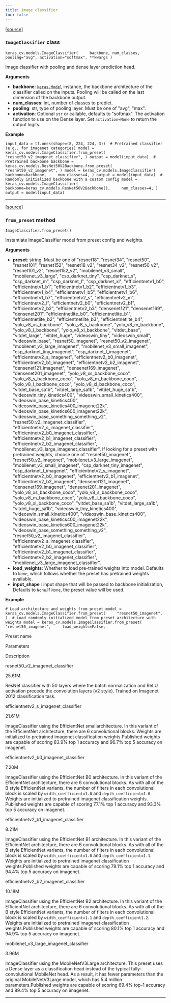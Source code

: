 ```yaml
---
title: image_classifier
toc: false
---
```


[\[source\]](https://github.com/keras-team/keras-cv/tree/v0.9.0/keras_cv/src/models/classification/image_classifier.py#L31)

### `ImageClassifier` class

`keras_cv.models.ImageClassifier(     backbone, num_classes, pooling="avg", activation="softmax", **kwargs )`

Image classifier with pooling and dense layer prediction head.

**Arguments**

- **backbone**: [`keras.Model`](/api/models/model#model-class) instance, the backbone architecture of the classifier called on the inputs. Pooling will be called on the last dimension of the backbone output.
- **num_classes**: int, number of classes to predict.
- **pooling**: str, type of pooling layer. Must be one of "avg", "max".
- **activation**: Optional `str` or callable, defaults to "softmax". The activation function to use on the Dense layer. Set `activation=None` to return the output logits.

**Example**

`input_data = tf.ones(shape=(8, 224, 224, 3))  # Pretrained classifier (e.g., for imagenet categories) model = keras_cv.models.ImageClassifier.from_preset(     "resnet50_v2_imagenet_classifier", ) output = model(input_data)  # Pretrained backbone backbone = keras_cv.models.ResNet50V2Backbone.from_preset(     "resnet50_v2_imagenet", ) model = keras_cv.models.ImageClassifier(     backbone=backbone,     num_classes=4, ) output = model(input_data)  # Randomly initialized backbone with a custom config model = keras_cv.models.ImageClassifier(     backbone=keras_cv.models.ResNet50V2Backbone(),     num_classes=4, ) output = model(input_data)`

---

[\[source\]](https://github.com/keras-team/keras-cv/tree/v0.9.0/keras_cv/src/models/task.py#L183)

### `from_preset` method

`ImageClassifier.from_preset()`

Instantiate ImageClassifier model from preset config and weights.

**Arguments**

- **preset**: string. Must be one of "resnet18", "resnet34", "resnet50", "resnet101", "resnet152", "resnet18_v2", "resnet34_v2", "resnet50_v2", "resnet101_v2", "resnet152_v2", "mobilenet_v3_small", "mobilenet_v3_large", "csp_darknet_tiny", "csp_darknet_s", "csp_darknet_m", "csp_darknet_l", "csp_darknet_xl", "efficientnetv1_b0", "efficientnetv1_b1", "efficientnetv1_b2", "efficientnetv1_b3", "efficientnetv1_b4", "efficientnetv1_b5", "efficientnetv1_b6", "efficientnetv1_b7", "efficientnetv2_s", "efficientnetv2_m", "efficientnetv2_l", "efficientnetv2_b0", "efficientnetv2_b1", "efficientnetv2_b2", "efficientnetv2_b3", "densenet121", "densenet169", "densenet201", "efficientnetlite_b0", "efficientnetlite_b1", "efficientnetlite_b2", "efficientnetlite_b3", "efficientnetlite_b4", "yolo_v8_xs_backbone", "yolo_v8_s_backbone", "yolo_v8_m_backbone", "yolo_v8_l_backbone", "yolo_v8_xl_backbone", "vitdet_base", "vitdet_large", "vitdet_huge", "videoswin_tiny", "videoswin_small", "videoswin_base", "resnet50_imagenet", "resnet50_v2_imagenet", "mobilenet_v3_large_imagenet", "mobilenet_v3_small_imagenet", "csp_darknet_tiny_imagenet", "csp_darknet_l_imagenet", "efficientnetv2_s_imagenet", "efficientnetv2_b0_imagenet", "efficientnetv2_b1_imagenet", "efficientnetv2_b2_imagenet", "densenet121_imagenet", "densenet169_imagenet", "densenet201_imagenet", "yolo_v8_xs_backbone_coco", "yolo_v8_s_backbone_coco", "yolo_v8_m_backbone_coco", "yolo_v8_l_backbone_coco", "yolo_v8_xl_backbone_coco", "vitdet_base_sa1b", "vitdet_large_sa1b", "vitdet_huge_sa1b", "videoswin_tiny_kinetics400", "videoswin_small_kinetics400", "videoswin_base_kinetics400", "videoswin_base_kinetics400_imagenet22k", "videoswin_base_kinetics600_imagenet22k", "videoswin_base_something_something_v2", "resnet50_v2_imagenet_classifier", "efficientnetv2_s_imagenet_classifier", "efficientnetv2_b0_imagenet_classifier", "efficientnetv2_b1_imagenet_classifier", "efficientnetv2_b2_imagenet_classifier", "mobilenet_v3_large_imagenet_classifier". If looking for a preset with pretrained weights, choose one of "resnet50_imagenet", "resnet50_v2_imagenet", "mobilenet_v3_large_imagenet", "mobilenet_v3_small_imagenet", "csp_darknet_tiny_imagenet", "csp_darknet_l_imagenet", "efficientnetv2_s_imagenet", "efficientnetv2_b0_imagenet", "efficientnetv2_b1_imagenet", "efficientnetv2_b2_imagenet", "densenet121_imagenet", "densenet169_imagenet", "densenet201_imagenet", "yolo_v8_xs_backbone_coco", "yolo_v8_s_backbone_coco", "yolo_v8_m_backbone_coco", "yolo_v8_l_backbone_coco", "yolo_v8_xl_backbone_coco", "vitdet_base_sa1b", "vitdet_large_sa1b", "vitdet_huge_sa1b", "videoswin_tiny_kinetics400", "videoswin_small_kinetics400", "videoswin_base_kinetics400", "videoswin_base_kinetics400_imagenet22k", "videoswin_base_kinetics600_imagenet22k", "videoswin_base_something_something_v2", "resnet50_v2_imagenet_classifier", "efficientnetv2_s_imagenet_classifier", "efficientnetv2_b0_imagenet_classifier", "efficientnetv2_b1_imagenet_classifier", "efficientnetv2_b2_imagenet_classifier", "mobilenet_v3_large_imagenet_classifier".
- **load_weights**: Whether to load pre-trained weights into model. Defaults to `None`, which follows whether the preset has pretrained weights available.
- **input_shape** : input shape that will be passed to backbone initialization, Defaults to `None`.If `None`, the preset value will be used.

**Example**

`# Load architecture and weights from preset model = keras_cv.models.ImageClassifier.from_preset(     "resnet50_imagenet", )  # Load randomly initialized model from preset architecture with weights model = keras_cv.models.ImageClassifier.from_preset(     "resnet50_imagenet",     load_weights=False,`

Preset name

Parameters

Description

resnet50_v2_imagenet_classifier

25.61M

ResNet classifier with 50 layers where the batch normalization and ReLU activation precede the convolution layers (v2 style). Trained on Imagenet 2012 classification task.

efficientnetv2_s_imagenet_classifier

21.61M

ImageClassifier using the EfficientNet smallarchitecture. In this variant of the EfficientNet architecture, there are 6 convolutional blocks. Weights are initialized to pretrained imagenet classification weights.Published weights are capable of scoring 83.9% top 1 accuracy and 96.7% top 5 accuracy on imagenet.

efficientnetv2_b0_imagenet_classifier

7.20M

ImageClassifier using the EfficientNet B0 architecture. In this variant of the EfficientNet architecture, there are 6 convolutional blocks. As with all of the B style EfficientNet variants, the number of filters in each convolutional block is scaled by `width_coefficient=1.0` and `depth_coefficient=1.0`. Weights are initialized to pretrained imagenet classification weights. Published weights are capable of scoring 77.1% top 1 accuracy and 93.3% top 5 accuracy on imagenet.

efficientnetv2_b1_imagenet_classifier

8.21M

ImageClassifier using the EfficientNet B1 architecture. In this variant of the EfficientNet architecture, there are 6 convolutional blocks. As with all of the B style EfficientNet variants, the number of filters in each convolutional block is scaled by `width_coefficient=1.0` and `depth_coefficient=1.1`. Weights are initialized to pretrained imagenet classification weights.Published weights are capable of scoring 79.1% top 1 accuracy and 94.4% top 5 accuracy on imagenet.

efficientnetv2_b2_imagenet_classifier

10.18M

ImageClassifier using the EfficientNet B2 architecture. In this variant of the EfficientNet architecture, there are 6 convolutional blocks. As with all of the B style EfficientNet variants, the number of filters in each convolutional block is scaled by `width_coefficient=1.1` and `depth_coefficient1.2`. Weights are initialized to pretrained imagenet classification weights.Published weights are capable of scoring 80.1% top 1 accuracy and 94.9% top 5 accuracy on imagenet.

mobilenet_v3_large_imagenet_classifier

3.96M

ImageClassifier using the MobileNetV3Large architecture. This preset uses a Dense layer as a classification head instead of the typical fully-convolutional MobileNet head. As a result, it has fewer parameters than the original MobileNetV3Large model, which has 5.4 million parameters.Published weights are capable of scoring 69.4% top-1 accuracy and 89.4% top 5 accuracy on imagenet.

---
